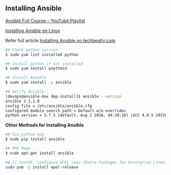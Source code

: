 ## Installing Ansible

[Ansible Full Course – YouTube Playlist](https://youtu.be/K4wGqwS2RLw?list=PLH5uDiXcw8tSW9Y6FsVsSQJQ88tMPBsbK)

[Installing Ansible on Linux](https://www.youtube.com/watch?list=PLH5uDiXcw8tSW9Y6FsVsSQJQ88tMPBsbK&v=-v-ddXSYSRI)

Refer full article [Installing Ansible on techbeatly.com](https://www.techbeatly.com/2018/06/ansible-part-2-installing-ansible.html)

```bash
## Check python version
$ sudo yum list installed python

## Install python if not installed
$ sudo yum install paython3

## Install Ansible
$ sudo yum install -y ansible 

## Verify Ansible
[devops@ansible-box dep-install]$ ansible --version
ansible 2.3.1.0
config file = /etc/ansible/ansible.cfg
configured module search path = Default w/o overrides
python version = 2.7.5 (default, Aug 2 2016, 04:20:16) [GCC 4.8.5 20150623 (Red Hat 4.8.5-4)]
```

**Other Methods for Installing Ansible**
```bash
## Via python pip
$ sudo pip install ansible

## PPA Repo
$ sudo apt-get install ansible

## If CentOS, configure EPEL repo (Extra Packages for Enterprise Linux)
sudo yum -y install epel-release
```